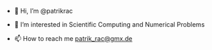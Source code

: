 - 👋 Hi, I’m @patrikrac
- 👀 I’m interested in Scientific Computing and Numerical Problems

- 📫 How to reach me patrik_rac@gmx.de

<!---
patrikrac/patrikrac is a ✨ special ✨ repository because its `README.md` (this file) appears on your GitHub profile.
You can click the Preview link to take a look at your changes.
--->
